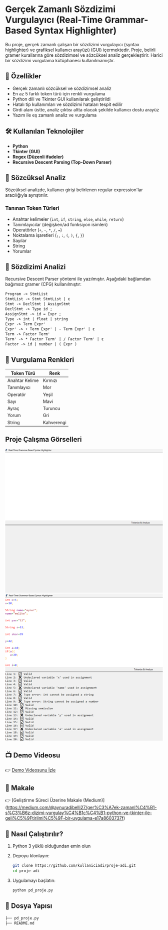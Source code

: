 # Gerçek Zamanlı Sözdizimi Vurgulayıcı (Real-Time Grammar-Based Syntax Highlighter)

Bu proje, gerçek zamanlı çalışan bir sözdizimi vurgulayıcı (syntax highlighter) ve grafiksel kullanıcı arayüzü (GUI) içermektedir. Proje, belirli gramer kurallarına göre sözdizimsel ve sözcüksel analiz gerçekleştirir. Harici bir sözdizimi vurgulama kütüphanesi kullanılmamıştır.

## 🚀 Özellikler

- Gerçek zamanlı sözcüksel ve sözdizimsel analiz
- En az 5 farklı token türü için renkli vurgulama
- Python dili ve Tkinter GUI kullanılarak geliştirildi
- Hatalı tip kullanımları ve sözdizimi hataları tespit edilir
- Girdi alanı üstte, analiz çıktısı altta olacak şekilde kullanıcı dostu arayüz
- Yazım ile eş zamanlı analiz ve vurgulama

## 🛠️ Kullanılan Teknolojiler

- **Python**
- **Tkinter (GUI)**
- **Regex (Düzenli ifadeler)**
- **Recursive Descent Parsing (Top-Down Parser)**

## 🧠 Sözcüksel Analiz

Sözcüksel analizde, kullanıcı girişi belirlenen regular expression'lar aracılığıyla ayrıştırılır.

### Tanınan Token Türleri

- Anahtar kelimeler (`int`, `if`, `string`, `else`, `while`, `return`)
- Tanımlayıcılar (değişken/ad fonksiyon isimleri)
- Operatörler (`+`, `-`, `*`, `/`, `=`)
- Noktalama işaretleri (`;`, `:`, `(`, `)`, `{`, `}`)
- Sayılar
- String
- Yorumlar

## 📘 Sözdizimi Analizi

Recursive Descent Parser yöntemi ile yazılmıştır. Aşağıdaki bağlamdan bağımsız gramer (CFG) kullanılmıştır:

```
Program -> StmtList
StmtList -> Stmt StmtList | ε
Stmt -> DeclStmt | AssignStmt
DeclStmt -> Type id ;
AssignStmt -> id = Expr ;
Type -> int | float | string
Expr -> Term Expr'
Expr' -> + Term Expr' | - Term Expr' | ε
Term -> Factor Term'
Term' -> * Factor Term' | / Factor Term' | ε
Factor -> id | number | ( Expr )
```

## 🎨 Vurgulama Renkleri

| Token Türü | Renk     |
|------------|----------|
| Anahtar Kelime | Kırmızı   |
| Tanımlayıcı   | Mor |
| Operatör      | Yeşil |
| Sayı         | Mavi  |
| Ayraç  | Turuncu |
| Yorum  | Gri |
| String  | Kahverengi |

## Proje Çalışma Görselleri

![İlk Hali](gorseller/gorsel1.png)
![Çalışırkenki Hali](gorseller/gorsel2.png)

## 📺 Demo Videosu

👉 [Demo Videosunu İzle](https://www.youtube.com/watch?v=nCBGt286roQ)

## 📄 Makale

👉 [Geliştirme Süreci Üzerine Makale (Medium)] (https://medium.com/@aynuradibelli27/ger%C3%A7ek-zamanl%C4%B1-s%C3%B6z-dizimi-vurgulay%C4%B1c%C4%B1-python-ve-tkinter-ile-geli%C5%9Ftirilmi%C5%9F-bir-uygulama-e17a8603737f)

## 🔧 Nasıl Çalıştırılır?

1. Python 3 yüklü olduğundan emin olun
2. Depoyu klonlayın:

   ```bash
   git clone https://github.com/kullaniciadi/proje-adi.git
   cd proje-adi
   ```

3. Uygulamayı başlatın:

   ```bash
   python pd_proje.py
   ```

## 📂 Dosya Yapısı

```
├── pd_proje.py
├── README.md
```
